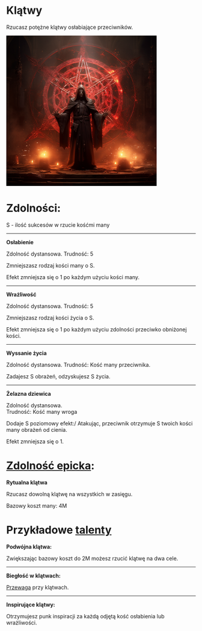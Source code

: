# Klątwy

Rzucasz potężne klątwy osłabiające przeciwników.

<img src="imgs/klatwy.png" width="400">

# Zdolności:

S - ilość sukcesów w rzucie kośćmi many

___

**Osłabienie**

Zdolność dystansowa.
Trudność: 5

Zmniejszasz rodzaj kości many o S.

Efekt zmniejsza się o 1 po każdym użyciu kości many.
___
**Wrażliwość**

Zdolność dystansowa.
Trudność: 5

Zmniejszasz rodzaj kości życia o S.

Efekt zmniejsza się o 1 po każdym użyciu zdolności przeciwko obniżonej kości.
___
**Wyssanie życia**

Zdolność dystansowa.
Trudność: Kość many przeciwnika.

Zadajesz S obrażeń, odzyskujesz S życia.
___
**Żelazna dziewica**

Zdolność dystansowa.\
Trudność: Kość many wroga

Dodaje S poziomowy efekt:/
Atakując, przeciwnik otrzymuje S twoich kości many obrażeń od cienia.

Efekt zmniejsza się o 1.

# [Zdolność epicka](/docs/zdolnosc-epicka.md):

**Rytualna klątwa**

Rzucasz dowolną klątwę na wszystkich w zasięgu.

Bazowy koszt many: 4M

# Przykładowe [talenty](/docs/talent.md)

**Podwójna klątwa:**

Zwiększając bazowy koszt do 2M możesz rzucić klątwę na dwa cele.
___
**Biegłość w klątwach:**

[Przewaga](/docs/przewaga.md) przy klątwach.
___
**Inspirujące klątwy:**

Otrzymujesz punk inspiracji za każdą odjętą kość osłabienia lub wrażliwości.

